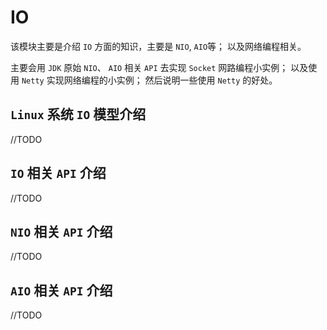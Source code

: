 # IO

该模块主要是介绍 `IO` 方面的知识，主要是 `NIO`, `AIO`等； 以及网络编程相关。

主要会用 `JDK` 原始 `NIO`、 `AIO` 相关 `API` 去实现 `Socket` 网路编程小实例；
以及使用 `Netty`  实现网络编程的小实例； 然后说明一些使用 `Netty`  的好处。


## `Linux` 系统 `IO` 模型介绍
//TODO

## `IO` 相关 `API` 介绍
//TODO

## `NIO` 相关 `API` 介绍
//TODO

## `AIO` 相关 `API` 介绍
//TODO

